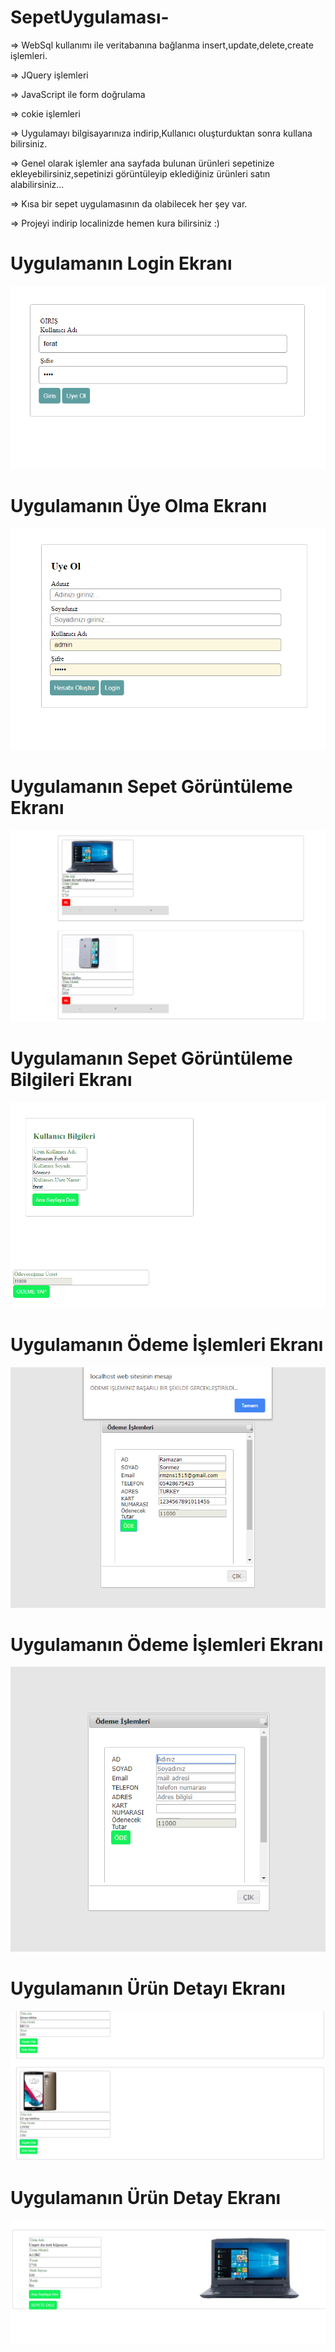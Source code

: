 # SepetUygulaması-

=> WebSql kullanımı ile veritabanına bağlanma insert,update,delete,create işlemleri.

=> JQuery işlemleri

=> JavaScript ile form doğrulama 

=> cokie işlemleri

=> Uygulamayı bilgisayarınıza indirip,Kullanıcı oluşturduktan sonra kullana bilirsiniz.

=> Genel olarak işlemler ana sayfada bulunan ürünleri sepetinize ekleyebilirsiniz,sepetinizi görüntüleyip eklediğiniz ürünleri 
    satın alabilirsiniz...
    
    
=> Kısa bir sepet uygulamasının da olabilecek her şey var.    


=> Projeyi indirip localinizde hemen kura bilirsiniz :)

# Uygulamanın Login Ekranı
![giriş](https://github.com/RamazanFerhatSonmez/SepetUygulamas-/blob/master/Uygulaman%C4%B1n%20Ekran%20G%C3%B6r%C3%BCnt%C3%BCleri/Login_ScreenShot.PNG)

# Uygulamanın Üye Olma Ekranı
![uyeol](https://github.com/RamazanFerhatSonmez/SepetUygulamas-/blob/master/Uygulaman%C4%B1n%20Ekran%20G%C3%B6r%C3%BCnt%C3%BCleri/SignUp_ScreenShot.PNG)

# Uygulamanın Sepet Görüntüleme Ekranı
![sezonpage](https://github.com/RamazanFerhatSonmez/SepetUygulamas-/blob/master/Uygulaman%C4%B1n%20Ekran%20G%C3%B6r%C3%BCnt%C3%BCleri/sepetG%C3%B6r%C3%BCnt%C3%BCle_ScreenShot2.PNG)

# Uygulamanın  Sepet Görüntüleme Bilgileri Ekranı
![tarlapage](https://github.com/RamazanFerhatSonmez/SepetUygulamas-/blob/master/Uygulaman%C4%B1n%20Ekran%20G%C3%B6r%C3%BCnt%C3%BCleri/sepetG%C3%B6r%C3%BCnt%C3%BCle_ScreenShot.PNG)
# Uygulamanın Ödeme İşlemleri Ekranı
![tarlaekleme](https://github.com/RamazanFerhatSonmez/SepetUygulamas-/blob/master/Uygulaman%C4%B1n%20Ekran%20G%C3%B6r%C3%BCnt%C3%BCleri/odemeIslemleri_ScreenShot2.PNG)
# Uygulamanın Ödeme İşlemleri Ekranı 
![tarlaişlemleri](https://github.com/RamazanFerhatSonmez/SepetUygulamas-/blob/master/Uygulaman%C4%B1n%20Ekran%20G%C3%B6r%C3%BCnt%C3%BCleri/odemeIslemleri_ScreenShot.PNG)
# Uygulamanın Ürün Detayı Ekranı
![ürünview](https://github.com/RamazanFerhatSonmez/SepetUygulamas-/blob/master/Uygulaman%C4%B1n%20Ekran%20G%C3%B6r%C3%BCnt%C3%BCleri/homePage_ScreenShot2.PNG)
# Uygulamanın Ürün Detay Ekranı
![Masraf Ekleme](https://github.com/RamazanFerhatSonmez/SepetUygulamas-/blob/master/Uygulaman%C4%B1n%20Ekran%20G%C3%B6r%C3%BCnt%C3%BCleri/UrunDetay%C4%B1_ScreenShot.PNG)
